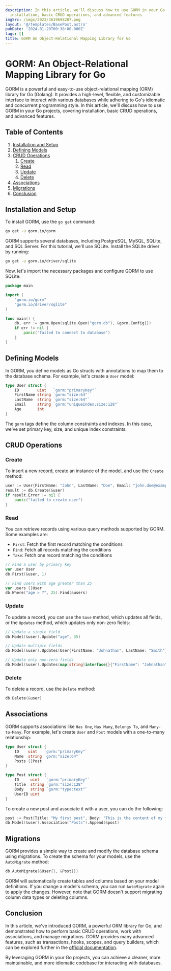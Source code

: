 ```yaml
---
description: In this article, we'll discuss how to use GORM in your Go projects, covering
  installation, basic CRUD operations, and advanced features
imgSrc: /imgs/2023/3619698287.png
layout: '@/templates/BasePost.astro'
pubDate: '2024-01-20T00:38:00.000Z'
tags: []
title: GORM An Object-Relational Mapping Library for Go
---
```


# GORM: An Object-Relational Mapping Library for Go

GORM is a powerful and easy-to-use object-relational mapping (ORM) library for Go (Golang). It provides a high-level, flexible, and customizable interface to interact with various databases while adhering to Go's idiomatic and concurrent programming style. In this article, we'll discuss how to use GORM in your Go projects, covering installation, basic CRUD operations, and advanced features.

## Table of Contents

1. [Installation and Setup](#installation-and-setup)
2. [Defining Models](#defining-models)
3. [CRUD Operations](#crud-operations)
   1. [Create](#create)
   2. [Read](#read)
   3. [Update](#update)
   4. [Delete](#delete)
4. [Associations](#associations)
5. [Migrations](#migrations)
6. [Conclusion](#conclusion)

## Installation and Setup

To install GORM, use the `go get` command:

```bash
go get -u gorm.io/gorm
```

GORM supports several databases, including PostgreSQL, MySQL, SQLite, and SQL Server. For this tutorial, we'll use SQLite. Install the SQLite driver by running:

```bash
go get -u gorm.io/driver/sqlite
```

Now, let's import the necessary packages and configure GORM to use SQLite:

```go
package main

import (
	"gorm.io/gorm"
	"gorm.io/driver/sqlite"
)

func main() {
	db, err := gorm.Open(sqlite.Open("gorm.db"), &gorm.Config{})
	if err != nil {
		panic("failed to connect to database")
	}
}
```

## Defining Models

In GORM, you define models as Go structs with annotations to map them to the database schema. For example, let's create a `User` model:

```go
type User struct {
	ID        uint   `gorm:"primaryKey"`
	FirstName string `gorm:"size:64"`
	LastName  string `gorm:"size:64"`
	Email     string `gorm:"uniqueIndex;size:128"`
	Age       int
}
```

The `gorm` tags define the column constraints and indexes. In this case, we've set primary key, size, and unique index constraints.

## CRUD Operations

### Create

To insert a new record, create an instance of the model, and use the `Create` method:

```go
user := User{FirstName: "John", LastName: "Doe", Email: "john.doe@example.com", Age: 30}
result := db.Create(&user)
if result.Error != nil {
	panic("failed to create user")
}
```

### Read

You can retrieve records using various query methods supported by GORM. Some examples are:

- `First`: Fetch the first record matching the conditions
- `Find`: Fetch all records matching the conditions
- `Take`: Fetch one record matching the conditions

```go
// Find a user by primary key
var user User
db.First(&user, 1)

// Find users with age greater than 25
var users []User
db.Where("age > ?", 25).Find(&users)
```

### Update

To update a record, you can use the `Save` method, which updates all fields, or the `Updates` method, which updates only non-zero fields:

```go
// Update a single field
db.Model(&user).Update("age", 35)

// Update multiple fields
db.Model(&user).Updates(User{FirstName: "Johnathan", LastName: "Smith"})

// Update only non-zero fields
db.Model(&user).Updates(map[string]interface{}{"FirstName": "Johnathan", "LastName": "Smith"})
```

### Delete

To delete a record, use the `Delete` method:

```go
db.Delete(&user)
```

## Associations

GORM supports associations like `Has One`, `Has Many`, `Belongs To`, and `Many-to-Many`. For example, let's create `User` and `Post` models with a one-to-many relationship:

```go
type User struct {
	ID    uint   `gorm:"primaryKey"`
	Name  string `gorm:"size:64"`
	Posts []Post
}

type Post struct {
	ID     uint   `gorm:"primaryKey"`
	Title  string `gorm:"size:128"`
	Body   string `gorm:"type:text"`
	UserID uint
}
```

To create a new post and associate it with a user, you can do the following:

```go
post := Post{Title: "My first post", Body: "This is the content of my first post."}
db.Model(&user).Association("Posts").Append(&post)
```

## Migrations

GORM provides a simple way to create and modify the database schema using migrations. To create the schema for your models, use the `AutoMigrate` method:

```go
db.AutoMigrate(&User{}, &Post{})
```

GORM will automatically create tables and columns based on your model definitions. If you change a model's schema, you can run `AutoMigrate` again to apply the changes. However, note that GORM doesn't support migrating column data types or deleting columns.

## Conclusion

In this article, we've introduced GORM, a powerful ORM library for Go, and demonstrated how to perform basic CRUD operations, work with associations, and manage migrations. GORM provides many advanced features, such as transactions, hooks, scopes, and query builders, which can be explored further in the [official documentation](https://gorm.io/docs/).

By leveraging GORM in your Go projects, you can achieve a cleaner, more maintainable, and more idiomatic codebase for interacting with databases.